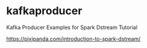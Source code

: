 # kafkaproducer
Kafka Producer Examples for Spark Dstream Tutorial

https://pixipanda.com/introduction-to-spark-dstream/
